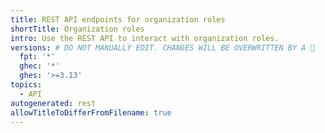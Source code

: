 ```yaml
---
title: REST API endpoints for organization roles
shortTitle: Organization roles
intro: Use the REST API to interact with organization roles.
versions: # DO NOT MANUALLY EDIT. CHANGES WILL BE OVERWRITTEN BY A 🤖
  fpt: '*'
  ghec: '*'
  ghes: '>=3.13'
topics:
  - API
autogenerated: rest
allowTitleToDifferFromFilename: true
---
```


<!-- Content after this section is automatically generated -->
